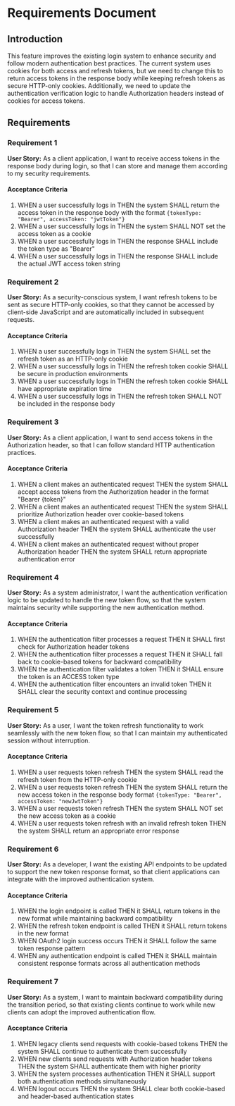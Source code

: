 # Requirements Document

## Introduction

This feature improves the existing login system to enhance security and follow modern authentication best practices. The current system uses cookies for both access and refresh tokens, but we need to change this to return access tokens in the response body while keeping refresh tokens as secure HTTP-only cookies. Additionally, we need to update the authentication verification logic to handle Authorization headers instead of cookies for access tokens.

## Requirements

### Requirement 1

**User Story:** As a client application, I want to receive access tokens in the response body during login, so that I can store and manage them according to my security requirements.

#### Acceptance Criteria

1. WHEN a user successfully logs in THEN the system SHALL return the access token in the response body with the format `{tokenType: "Bearer", accessToken: "jwtToken"}`
2. WHEN a user successfully logs in THEN the system SHALL NOT set the access token as a cookie
3. WHEN a user successfully logs in THEN the response SHALL include the token type as "Bearer"
4. WHEN a user successfully logs in THEN the response SHALL include the actual JWT access token string

### Requirement 2

**User Story:** As a security-conscious system, I want refresh tokens to be sent as secure HTTP-only cookies, so that they cannot be accessed by client-side JavaScript and are automatically included in subsequent requests.

#### Acceptance Criteria

1. WHEN a user successfully logs in THEN the system SHALL set the refresh token as an HTTP-only cookie
2. WHEN a user successfully logs in THEN the refresh token cookie SHALL be secure in production environments
3. WHEN a user successfully logs in THEN the refresh token cookie SHALL have appropriate expiration time
4. WHEN a user successfully logs in THEN the refresh token SHALL NOT be included in the response body

### Requirement 3

**User Story:** As a client application, I want to send access tokens in the Authorization header, so that I can follow standard HTTP authentication practices.

#### Acceptance Criteria

1. WHEN a client makes an authenticated request THEN the system SHALL accept access tokens from the Authorization header in the format "Bearer {token}"
2. WHEN a client makes an authenticated request THEN the system SHALL prioritize Authorization header over cookie-based tokens
3. WHEN a client makes an authenticated request with a valid Authorization header THEN the system SHALL authenticate the user successfully
4. WHEN a client makes an authenticated request without proper Authorization header THEN the system SHALL return appropriate authentication error

### Requirement 4

**User Story:** As a system administrator, I want the authentication verification logic to be updated to handle the new token flow, so that the system maintains security while supporting the new authentication method.

#### Acceptance Criteria

1. WHEN the authentication filter processes a request THEN it SHALL first check for Authorization header tokens
2. WHEN the authentication filter processes a request THEN it SHALL fall back to cookie-based tokens for backward compatibility
3. WHEN the authentication filter validates a token THEN it SHALL ensure the token is an ACCESS token type
4. WHEN the authentication filter encounters an invalid token THEN it SHALL clear the security context and continue processing

### Requirement 5

**User Story:** As a user, I want the token refresh functionality to work seamlessly with the new token flow, so that I can maintain my authenticated session without interruption.

#### Acceptance Criteria

1. WHEN a user requests token refresh THEN the system SHALL read the refresh token from the HTTP-only cookie
2. WHEN a user requests token refresh THEN the system SHALL return the new access token in the response body format `{tokenType: "Bearer", accessToken: "newJwtToken"}`
3. WHEN a user requests token refresh THEN the system SHALL NOT set the new access token as a cookie
4. WHEN a user requests token refresh with an invalid refresh token THEN the system SHALL return an appropriate error response

### Requirement 6

**User Story:** As a developer, I want the existing API endpoints to be updated to support the new token response format, so that client applications can integrate with the improved authentication system.

#### Acceptance Criteria

1. WHEN the login endpoint is called THEN it SHALL return tokens in the new format while maintaining backward compatibility
2. WHEN the refresh token endpoint is called THEN it SHALL return tokens in the new format
3. WHEN OAuth2 login success occurs THEN it SHALL follow the same token response pattern
4. WHEN any authentication endpoint is called THEN it SHALL maintain consistent response formats across all authentication methods

### Requirement 7

**User Story:** As a system, I want to maintain backward compatibility during the transition period, so that existing clients continue to work while new clients can adopt the improved authentication flow.

#### Acceptance Criteria

1. WHEN legacy clients send requests with cookie-based tokens THEN the system SHALL continue to authenticate them successfully
2. WHEN new clients send requests with Authorization header tokens THEN the system SHALL authenticate them with higher priority
3. WHEN the system processes authentication THEN it SHALL support both authentication methods simultaneously
4. WHEN logout occurs THEN the system SHALL clear both cookie-based and header-based authentication states
